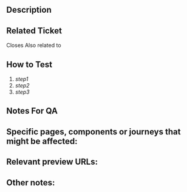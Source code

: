 ## Description

<!--
  The original ticket should describe what is being fixed or changed.
  If the original ticket is not descriptive enough, please update it.

  The PR description should provide more context and help the reviewer understand the reasoning behind your changes.

  Screenshots highly encouraged!
-->

## Related Ticket

Closes <issue-number>
Also related to <issue-number>

## How to Test
<!--
 Please provide a short description of how a reviewer can confirm the changes
-->

1. _step1_
2. _step2_
3. _step3_

## Notes For QA
<!--

* [x] This PR is low-risk or narrow in scope, QA is not needed.

-->
Specific pages, components or journeys that might be affected:
- 

Relevant preview URLs:
- 

Other notes:
- 
